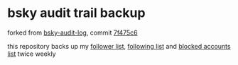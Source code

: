 # bsky audit trail backup

forked from [bsky-audit-log](https://github.com/tehcyx/bsky-audit-log), commit [7f475c6](https://github.com/tehcyx/bsky-audit-log/commit/7f475c6db58e7e7feb4e352867d3c7cf970b51c2)

this repository backs up my
[follower list](followers.txt),
[following list](following.txt) and
[blocked accounts list](blocked_accounts.txt)
twice weekly